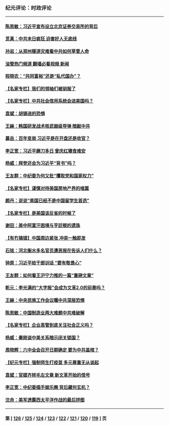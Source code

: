 ### 纪元评论：时政评论
---
#### [陈思敏：习近平宣布设立北京证券交易所的背后](../../pages/nsc1025/n13209947.md?09050330) 
#### [觅真：中共末日疯狂 迫害好人无底线](../../pages/nsc1025/n13209658.md?09050330) 
#### [孙岩：从郑州隧道灾难看中共如何草菅人命](../../pages/nsc1025/n13209051.md?09050330) 
#### [油管热门频道 翻墙必看视频 新闻](ok?09050330)
#### [程晓农：“共同富裕”还是“私代国办”？](../../pages/nsc1025/n13208942.md?09050330) 
#### [【名家专栏】我们的领袖们被驯服了](../../pages/nsc1025/n13208361.md?09050330) 
#### [【名家专栏】中共社会信用系统会进美国吗？](../../pages/nsc1025/n13208338.md?09050330) 
#### [袁斌：胡锡进的恐惧](../../pages/nsc1025/n13207610.md?09050330) 
#### [王赫：韩国研发战术核武器级导弹 暗敲中共](../../pages/nsc1025/n13207465.md?09050330) 
#### [慕岳：百年变局 习近平是在开盘还是收官？](../../pages/nsc1025/n13206516.md?09050330) 
#### [李正宽：习近平磨刀多日 曾庆红寝食难安](../../pages/nsc1025/n13206153.md?09050330) 
#### [杨威：拜登还会为习近平“背书”吗？](../../pages/nsc1025/n13206546.md?09050330) 
#### [王友群：中纪委为何又批“攫取党和国家权力”](../../pages/nsc1025/n13206384.md?09050330) 
#### [【名家专栏】谨慎对待美国房地产界的喧嚣](../../pages/nsc1025/n13205447.md?09050330) 
#### [颜丹：说说“美国已经不是中国留学生首选”](../../pages/nsc1025/n13206297.md?09050330) 
#### [【名家专栏】是美国该反省的时候了](../../pages/nsc1025/n13205426.md?09050330) 
#### [谢田：美中阿富汗困境与亨廷顿的遗珠](../../pages/nsc1025/n13206111.md?09050330) 
#### [【有冇搞错】中国周边紧张 冲突一触即发](../../pages/nsc1025/n13203646.md?09050330) 
#### [石铭：河北衡水多名官员遭恶报在告诉人们什么？](../../pages/nsc1025/n13204729.md?09050330) 
#### [钟原：习近平给干部训话 “要有敬畏心”](../../pages/nsc1025/n13204213.md?09050330) 
#### [王友群：如何看王沪宁力推的一篇“重磅文章”](../../pages/nsc1025/n13203874.md?09050330) 
#### [乾元：李光满的“大字报”会成为文革2.0的前奏吗？](../../pages/nsc1025/n13204063.md?09050330) 
#### [王赫：中央民族工作会议曝中共深层恐惧](../../pages/nsc1025/n13203944.md?09050330) 
#### [陈思敏：中国制造业两大难题中共难破解](../../pages/nsc1025/n13203496.md?09050330) 
#### [【名家专栏】企业高管到底关注社会正义吗？](../../pages/nsc1025/n13202940.md?09050330) 
#### [杨威：秦刚谈中美关系暗示闭关锁国？](../../pages/nsc1025/n13203619.md?09050330) 
#### [周晓辉：六中全会召开日期确定  要为中共盖棺？](../../pages/nsc1025/n13203628.md?09050330) 
#### [【纪元专栏】强制师生打疫苗 多元尊重无从谈起](../../pages/nsc1025/n13203702.md?09050330) 
#### [袁斌：官媒齐转毛左文章 新文革开始的信号](../../pages/nsc1025/n13202207.md?09050330) 
#### [李正宽：中纪委插手娱乐圈 背后藏何玄机？](../../pages/nsc1025/n13202149.md?09050330) 
#### [沈舟：美军透露西太平洋作战的最后拼图](../../pages/nsc1025/n13201563.md?09050330) 

---
#### 第 [ [126](./126.md?09050330) / [125](./125.md?09050330) / [124](./124.md?09050330) / [123](./123.md?09050330) / [122](./122.md?09050330) / [121](./121.md?09050330) / [120](./120.md?09050330) / [119](./119.md?09050330) ] 页
